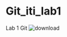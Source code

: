 # Git_iti_lab1
Lab 1 Git
![download](https://user-images.githubusercontent.com/103090890/206190571-ff378661-a19b-44a8-abcb-ab47944f86e7.png)
